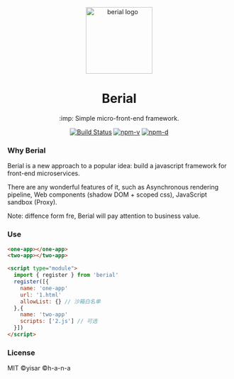 <p align="center"><img src="https://avatars0.githubusercontent.com/u/68577605?s=200&v=4" alt="berial logo" width="150"></p>
<h1 align="center">Berial</h1>
<p align="center">:imp: Simple micro-front-end framework.</p>
<p align="center">
<a href="https://github.com/berialjs/berial/actions"><img src="https://img.shields.io/github/workflow/status/berialjs/berial/ci.svg" alt="Build Status"></a>
<a href="https://npmjs.com/package/berial"><img src="https://img.shields.io/npm/v/berial.svg" alt="npm-v"></a>
<a href="https://npmjs.com/package/berial"><img src="https://img.shields.io/npm/dt/berial.svg" alt="npm-d"></a>
</p>

### Why Berial

Berial is a new approach to a popular idea: build a javascript framework for front-end microservices.

There are any wonderful features of it, such as Asynchronous rendering pipeline, Web components (shadow DOM + scoped css), JavaScript sandbox (Proxy).

Note: diffence form fre, Berial will pay attention to business value.

### Use

```html
<one-app></one-app>
<two-app></two-app>

<script type="module">
  import { register } from 'berial'
  register([{
    name: 'one-app'
    url: '1.html'
    allowList: {} // 沙箱白名单
  },{
    name: 'two-app'
    scripts: ['2.js'] // 可选
  }])
</script>
```

### License

MIT ©yisar ©h-a-n-a
